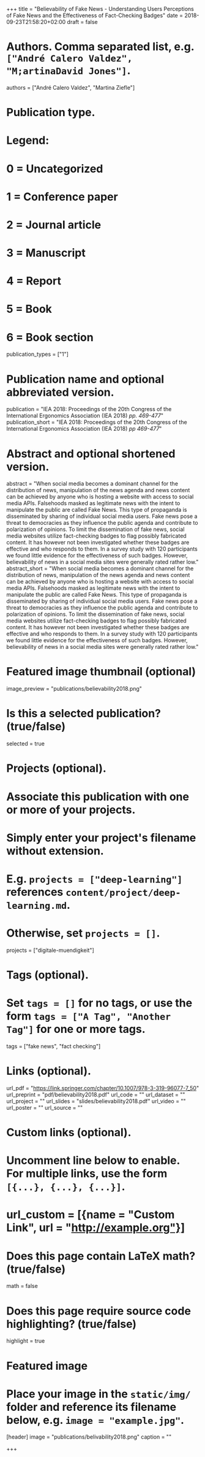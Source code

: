 +++
title = "Believability of Fake News - Understanding Users Perceptions of Fake News and the Effectiveness of Fact-Checking Badges"
date = 2018-09-23T21:58:20+02:00
draft = false

# Authors. Comma separated list, e.g. `["André Calero Valdez", "M;artinaDavid Jones"]`.
authors = ["André Calero Valdez", "Martina Ziefle"]

# Publication type.
# Legend:
# 0 = Uncategorized
# 1 = Conference paper
# 2 = Journal article
# 3 = Manuscript
# 4 = Report
# 5 = Book
# 6 = Book section
publication_types = ["1"]

# Publication name and optional abbreviated version.
publication = "IEA 2018: Proceedings of the 20th Congress of the International Ergonomics Association (IEA 2018) _pp. 469-477_"
publication_short = "IEA 2018: Proceedings of the 20th Congress of the International Ergonomics Association (IEA 2018) _pp 469-477_"

# Abstract and optional shortened version.
abstract = "When social media becomes a dominant channel for the distribution of news, manipulation of the news agenda and news content can be achieved by anyone who is hosting a website with access to social media APIs. Falsehoods masked as legitimate news with the intent to manipulate the public are called Fake News. This type of propaganda is disseminated by sharing of individual social media users. Fake news pose a threat to democracies as they influence the public agenda and contribute to polarization of opinions. To limit the dissemination of fake news, social media websites utilize fact-checking badges to flag possibly fabricated content. It has however not been investigated whether these badges are effective and who responds to them. In a survey study with 120 participants we found little evidence for the effectiveness of such badges. However, believability of news in a social media sites were generally rated rather low."
abstract_short = "When social media becomes a dominant channel for the distribution of news, manipulation of the news agenda and news content can be achieved by anyone who is hosting a website with access to social media APIs. Falsehoods masked as legitimate news with the intent to manipulate the public are called Fake News. This type of propaganda is disseminated by sharing of individual social media users. Fake news pose a threat to democracies as they influence the public agenda and contribute to polarization of opinions. To limit the dissemination of fake news, social media websites utilize fact-checking badges to flag possibly fabricated content. It has however not been investigated whether these badges are effective and who responds to them. In a survey study with 120 participants we found little evidence for the effectiveness of such badges. However, believability of news in a social media sites were generally rated rather low."

# Featured image thumbnail (optional)
image_preview = "publications/believability2018.png"

# Is this a selected publication? (true/false)
selected = true

# Projects (optional).
#   Associate this publication with one or more of your projects.
#   Simply enter your project's filename without extension.
#   E.g. `projects = ["deep-learning"]` references `content/project/deep-learning.md`.
#   Otherwise, set `projects = []`.
projects = ["digitale-muendigkeit"]

# Tags (optional).
#   Set `tags = []` for no tags, or use the form `tags = ["A Tag", "Another Tag"]` for one or more tags.
tags = ["fake news", "fact checking"]

# Links (optional).
url_pdf = "https://link.springer.com/chapter/10.1007/978-3-319-96077-7_50"
url_preprint = "pdf/believability2018.pdf"
url_code = ""
url_dataset = ""
url_project = ""
url_slides = "slides/believability2018.pdf"
url_video = ""
url_poster = ""
url_source = ""

# Custom links (optional).
#   Uncomment line below to enable. For multiple links, use the form `[{...}, {...}, {...}]`.
# url_custom = [{name = "Custom Link", url = "http://example.org"}]

# Does this page contain LaTeX math? (true/false)
math = false

# Does this page require source code highlighting? (true/false)
highlight = true

# Featured image
# Place your image in the `static/img/` folder and reference its filename below, e.g. `image = "example.jpg"`.
[header]
image = "publications/belivability2018.png"
caption = ""

+++

